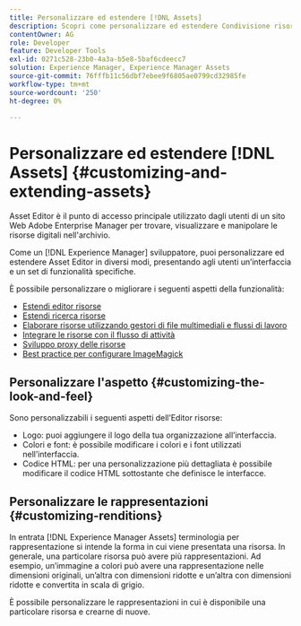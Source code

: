 ```yaml
---
title: Personalizzare ed estendere [!DNL Assets]
description: Scopri come personalizzare ed estendere Condivisione risorse e Editor risorse, con un’interfaccia e un set di funzionalità specifiche per gli utenti.
contentOwner: AG
role: Developer
feature: Developer Tools
exl-id: 0271c528-23b0-4a3a-b5e8-5baf6cdeecc7
solution: Experience Manager, Experience Manager Assets
source-git-commit: 76fffb11c56dbf7ebee9f6805ae0799cd32985fe
workflow-type: tm+mt
source-wordcount: '250'
ht-degree: 0%

---
```


# Personalizzare ed estendere [!DNL Assets] {#customizing-and-extending-assets}

Asset Editor è il punto di accesso principale utilizzato dagli utenti di un sito Web Adobe Enterprise Manager per trovare, visualizzare e manipolare le risorse digitali nell&#39;archivio.

Come un [!DNL Experience Manager] sviluppatore, puoi personalizzare ed estendere Asset Editor in diversi modi, presentando agli utenti un’interfaccia e un set di funzionalità specifiche.

È possibile personalizzare o migliorare i seguenti aspetti della funzionalità:

* [Estendi editor risorse](asseteditorx.md)
* [Estendi ricerca risorse](searchx.md)
* [Elaborare risorse utilizzando gestori di file multimediali e flussi di lavoro](media-handlers.md)
* [Integrare le risorse con il flusso di attività](extending-activity-stream.md)
* [Sviluppo proxy delle risorse](proxy.md)
* [Best practice per configurare ImageMagick](best-practices-for-imagemagick.md)

## Personalizzare l&#39;aspetto {#customizing-the-look-and-feel}

Sono personalizzabili i seguenti aspetti dell’Editor risorse:

* Logo: puoi aggiungere il logo della tua organizzazione all’interfaccia.
* Colori e font: è possibile modificare i colori e i font utilizzati nell’interfaccia.
* Codice HTML: per una personalizzazione più dettagliata è possibile modificare il codice HTML sottostante che definisce le interfacce.

## Personalizzare le rappresentazioni {#customizing-renditions}

In entrata [!DNL Experience Manager Assets] terminologia per rappresentazione si intende la forma in cui viene presentata una risorsa. In generale, una particolare risorsa può avere più rappresentazioni. Ad esempio, un’immagine a colori può avere una rappresentazione nelle dimensioni originali, un’altra con dimensioni ridotte e un’altra con dimensioni ridotte e convertita in scala di grigio.

È possibile personalizzare le rappresentazioni in cui è disponibile una particolare risorsa e crearne di nuove.
